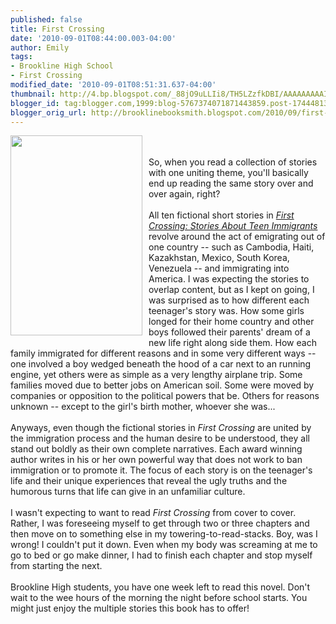 ```yaml
---
published: false
title: First Crossing
date: '2010-09-01T08:44:00.003-04:00'
author: Emily
tags:
- Brookline High School
- First Crossing
modified_date: '2010-09-01T08:51:31.637-04:00'
thumbnail: http://4.bp.blogspot.com/_88jO9uLLIi8/TH5LZzfkDBI/AAAAAAAAAIg/fVBP-amrUew/s72-c/9780763632915.jpg
blogger_id: tag:blogger.com,1999:blog-5767374071871443859.post-1744481349441630537
blogger_orig_url: http://brooklinebooksmith.blogspot.com/2010/09/first-crossing.html
---
```


<a onblur="try {parent.deselectBloggerImageGracefully();} catch(e) {}" href="http://4.bp.blogspot.com/_88jO9uLLIi8/TH5LZzfkDBI/AAAAAAAAAIg/fVBP-amrUew/s1600/9780763632915.jpg"><img style="margin: 0pt 10px 10px 0pt; float: left; cursor: pointer; width: 211px; height: 320px;" src="http://4.bp.blogspot.com/_88jO9uLLIi8/TH5LZzfkDBI/AAAAAAAAAIg/fVBP-amrUew/s320/9780763632915.jpg" alt="" id="BLOGGER_PHOTO_ID_5511925900639472658" border="0" /></a><br /><br />So, when you read a collection of stories with one uniting theme, you'll basically end up reading the same story over and over again, right? <br /><br />All ten fictional short stories in <span style="font-style: italic;"><a href="http://www.brooklinebooksmith-shop.com/book/9780763632915">First Crossing: Stories About Teen Immigrants</a></span> revolve around the act of emigrating out of one country -- such as Cambodia, Haiti, Kazakhstan, Mexico, South Korea, Venezuela -- and immigrating into America.  I was expecting the stories to overlap content, but as I kept on going, I was surprised as to how different each teenager's story was.  How some girls longed for their home country and other boys followed their parents' dream of a new life right along side them.  How each family immigrated for different reasons and in some very different ways -- one involved a boy wedged beneath the hood of a car next to an running engine, yet others were as simple as a very lengthy airplane trip.  Some families moved due to better jobs on American soil.  Some were moved by companies or opposition to the political powers that be.  Others for reasons unknown -- except to the girl's birth mother, whoever she was...<br /><br />Anyways, even though the fictional stories in <span style="font-style: italic;">First Crossing</span> are united by the immigration process and the human desire to be understood, they all stand out boldly as their own complete narratives.  Each award winning author writes in his or her own powerful way that does not work to ban immigration or to promote it. The focus of each story is on the teenager's life and their unique experiences that reveal the ugly truths and the humorous turns that life can give in an unfamiliar culture.<br /><br />I wasn't expecting to want to read <span style="font-style: italic;">First Crossing</span> from cover to cover.  Rather, I was foreseeing myself to get through two or three chapters and then move on to something else in my towering-to-read-stacks.  Boy, was I wrong!  I couldn't put it down.  Even when my body was screaming at me to go to bed or go make dinner, I had to finish each chapter and stop myself from starting the next.<br /><br />Brookline High students, you have one week left to read this novel.  Don't wait to the wee hours of the morning the night before school starts.  You might just enjoy the multiple stories this book has to offer!